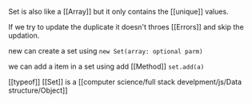 Set is also like a [[Array]] but it only contains the [[unique]] values.

If we try to update the duplicate it doesn't throes [[Errors]] and skip the updation.

new can create a set using `new Set(array: optional parm)`

we can add a item in a set using add [[Method]] `set.add(a)`

[[typeof]] [[Set]] is a [[computer science/full stack develpment/js/Data structure/Object]]
